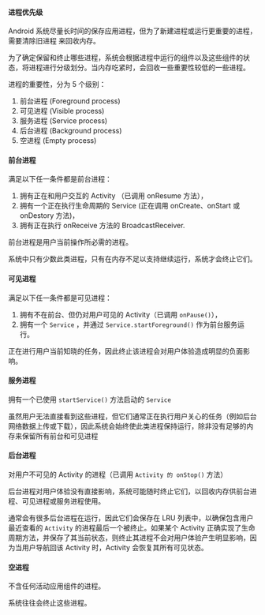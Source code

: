 ####  进程优先级

Android 系统尽量长时间的保存应用进程，但为了新建进程或运行更重要的进程，需要清除旧进程 来回收内存。

为了确定保留和终止哪些进程，系统会根据进程中运行的组件以及这些组件的状态，将进程进行分级划分。当内存吃紧时，会回收一些重要性较低的一些进程。



进程的重要性，分为 5 个级别：

1. 前台进程 (Foreground process)
2. 可见进程 (Visible process)
3. 服务进程 (Service process)
4. 后台进程 (Background process)
5. 空进程 (Empty process)



####  前台进程

满足以下任一条件都是前台进程：

1. 拥有正在和用户交互的 Activity （已调用 onResume 方法），
2. 拥有一个正在执行生命周期的 Service (正在调用 onCreate、onStart 或 onDestory 方法)，
3. 拥有正在执行 onReceive 方法的 BroadcastReceiver.



前台进程是用户当前操作所必需的进程。

系统中只有少数此类进程，只有在内存不足以支持继续运行，系统才会终止它们。



####  可见进程

满足以下任一条件都是可见进程：

1. 拥有不在前台、但仍对用户可见的 Activity（已调用 `onPause()`），
2. 拥有一个 `Service` ，并通过 `Service.startForeground()` 作为前台服务运行。



正在进行用户当前知晓的任务，因此终止该进程会对用户体验造成明显的负面影响。



####  服务进程

拥有一个已使用 `startService()` 方法启动的 `Service`

虽然用户无法直接看到这些进程，但它们通常正在执行用户关心的任务（例如后台网络数据上传或下载），因此系统会始终使此类进程保持运行，除非没有足够的内存来保留所有前台和可见进程



####  后台进程

对用户不可见的 Activity 的进程（已调用 `Activity 的 onStop()` 方法）



后台进程对用户体验没有直接影响，系统可能随时终止它们，以回收内存供前台进程、可见进程或服务进程使用。 

通常会有很多后台进程在运行，因此它们会保存在 LRU 列表中，以确保包含用户最近查看的 `Activity` 的进程最后一个被终止。如果某个 Activity 正确实现了生命周期方法，并保存了其当前状态，则终止其进程不会对用户体验产生明显影响，因为当用户导航回该 Activity 时，Activity 会恢复其所有可见状态。



####  空进程

不含任何活动应用组件的进程。

系统往往会终止这些进程。

































